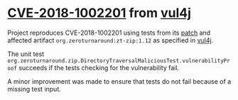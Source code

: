 # [CVE-2018-1002201](https://nvd.nist.gov/vuln/detail/CVE-2018-1002201)  from [vul4j](https://github.com/tuhh-softsec/vul4j)



Project reproduces CVE-2018-1002201 using tests from its [patch](https://github.com/zeroturnaround/zt-zip/commit/759b72f33bc8f4d69f84f09fcb7f010ad45d6fff)
and affected artifact `org.zeroturnaround:zt-zip:1.12` as specified in [vul4j](https://github.com/tuhh-softsec/vul4j).

The unit test `org.zeroturnaround.zip.DirectoryTraversalMaliciousTest.vulnerabilityProof` succeeds if the tests checking
for the vulnerability fail.

A minor improvement was made to ensure that tests do not fail because of a missing test input.




  


 

 


